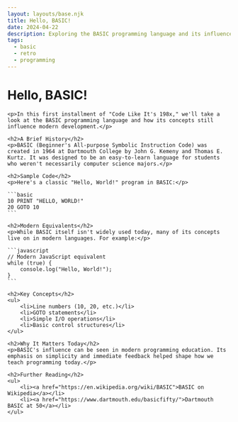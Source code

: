 ```yaml
---
layout: layouts/base.njk
title: Hello, BASIC!
date: 2024-04-22
description: Exploring the BASIC programming language and its influence on modern development
tags:
  - basic
  - retro
  - programming
---
```


<div class="prose mx-auto">
    <h1>Hello, BASIC!</h1>
    
    <p>In this first installment of "Code Like It's 198x," we'll take a look at the BASIC programming language and how its concepts still influence modern development.</p>
    
    <h2>A Brief History</h2>
    <p>BASIC (Beginner's All-purpose Symbolic Instruction Code) was created in 1964 at Dartmouth College by John G. Kemeny and Thomas E. Kurtz. It was designed to be an easy-to-learn language for students who weren't necessarily computer science majors.</p>
    
    <h2>Sample Code</h2>
    <p>Here's a classic "Hello, World!" program in BASIC:</p>
    
    ```basic
    10 PRINT "HELLO, WORLD!"
    20 GOTO 10
    ```
    
    <h2>Modern Equivalents</h2>
    <p>While BASIC itself isn't widely used today, many of its concepts live on in modern languages. For example:</p>
    
    ```javascript
    // Modern JavaScript equivalent
    while (true) {
        console.log("Hello, World!");
    }
    ```
    
    <h2>Key Concepts</h2>
    <ul>
        <li>Line numbers (10, 20, etc.)</li>
        <li>GOTO statements</li>
        <li>Simple I/O operations</li>
        <li>Basic control structures</li>
    </ul>
    
    <h2>Why It Matters Today</h2>
    <p>BASIC's influence can be seen in modern programming education. Its emphasis on simplicity and immediate feedback helped shape how we teach programming today.</p>
    
    <h2>Further Reading</h2>
    <ul>
        <li><a href="https://en.wikipedia.org/wiki/BASIC">BASIC on Wikipedia</a></li>
        <li><a href="https://www.dartmouth.edu/basicfifty/">Dartmouth BASIC at 50</a></li>
    </ul>
</div> 